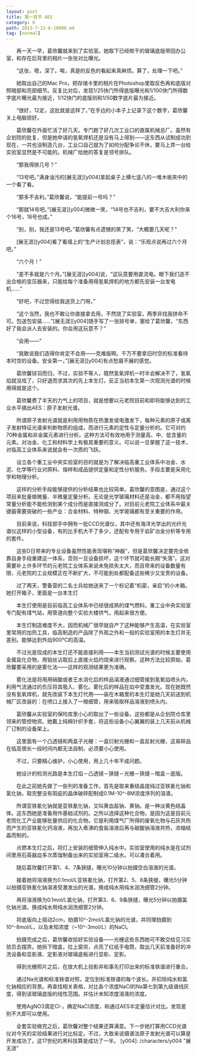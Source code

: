 ```yaml
---
layout: post
title: 第一百节 AES
category: 6
path: 2013-7-22-6-10000.md
tag: [normal]
---
```


　　再一天一早，葛欣馨就来到了实验室。她取下已经晾干的玻璃底版带回办公室，和存在后背里的相片一张张对比曝光。

　　“这张，嗯，深了。唉，真是的反色的看起来真麻烦。算了，处理一下吧。”

　　她取出自己的Mac Pro，把存储卡里的相片在Photoshop里取反色再和底版对照暗部和亮部细节。反复比对后，发现1/25快门所得底版曝光和1/100快门所得数字底片曝光最为接近，1/12快门的底版则和1/50数字底片最为接近。

　　“很好，12定，这批就是这样了。”在手边的小本子上记录下这个数字，葛欣馨关上电脑锁好。

　　葛欣馨在外面忙活了好几天。专门跑了好几次工业口的直属机械总厂。虽然有企划院的批复，但是她申请的氢氧焊机还是没有马上得到——这东西从试制成功到现在，一共也没制造几台，工业口自己就为了如何分配争论不休，要马上弄一台给实验室显然是不可能的。机械厂给她的答复是领号排队。

　　“那我得排几号？”

　　“13号吧。”满身油污的[展无涯][y004]拿起桌子上横七竖八的一堆木板夹中的一个看了看。

　　“那多不吉利。”葛欣馨说，“能提前一号吗？”

　　“那就14号吧。”[展无涯][y004]微微一笑，“14号也不吉利，要不大吉大利你来个16号，18号也成。”

　　“别，别，我还是13号吧。”葛欣馨有点遗憾的笑了笑，“大概要几天呢？”

　　[展无涯][y004]看了看墙上的“生产计划总揽表”，说：“乐观点说再过六个月吧。”

　　“六个月！”

　　“差不多就是六个月。”[展无涯][y004]说，“这玩意要用直流电。眼下我们造不出合格的变压器来，只能给每个准备用得氢氧焊机的地方都先安装一台发电机……”

　　“好吧，不过您得给我送货上门呀。”

　　“这个当然，我也不敢让你直接拿去用，不然烧了实验室，两季非找我拼命不可。包送包安装……”[展无涯][y004]随手写了一张排号单，塞给了葛欣馨，“东西好了我会派人去安装的。你会用这玩意不？”

　　“会用——”

　　“我敢说我们造得你肯定不会用——克难版啊。千万不要拿旧时空的标准看待本时空的设备。安全第一。”[展无涯][y004]有点愁眉不展的感觉。

　　葛欣馨铩羽而归，不过，实验不等人，既然氢氧焊机一时半会解决不了，氢氧焰就没戏了，只好退而求其次的先上本生灯。反正当初本生第一次观测光谱的时候用得就是这个。

　　葛欣馨费了半天的力气上的项目，就是想要以元老院目前和即将能够达到的工业水平搞出AES：原子发射光谱。

　　所谓原子发射光谱就是利用用物质在热激发或电激发下，每种元素的原子或离子发射特征光谱来判断物质的组成，而进行元素的定性与定量分析的。它可对约70种金属和非金属元素进行分析。这种方法可有效地用于测量高、中、低含量的元素。对冶金、化工和材料学上有极其重要的意义。可以说一旦掌握了这一技术，对临高工业体系来说就会有一次质的飞跃。

　　设立各个重工业中央实验室的目的就是为了解决临高重工业体系中冶金、水泥、化学等行业对原料、熔样和成品提供定量和定性分析服务。手段主要是采用化学和物理分析。

　　这样的分析手段能够提供的分析结果也比较简单。葛欣馨的意图是，通过这个项目来批量做微量、半微量定量分析。无论是光学玻璃材料还是冶金，都不用指望常量分析能不能检测到某个成分而是直接测成分了。对目前元老院工业体系中最关键最需要突破的一些产业：合金材料、特种钢、光学玻璃都有至关重要的作用。

　　目前来说，科技部手中拥有一批CCD光谱仪，其中还有海洋光学出的光纤光谱仪这样的小型设备，有的比手机大不了多少，还配有专用于岩矿冶金分析等专用的套件。

　　这些D日带来的专业设备虽然性能表现堪称“神器”，但是葛欣馨决定要完全依靠自身手段重建这一体系，否则一旦设备损坏，这个环节就可能长期“失落”。这对需要补上许多环节的元老院工业体系来说未免损失太大，而且带来的设备数量有限，元老院的工业规模正在不断扩大，不可能到处都配备这些稀少又宝贵的设备。

　　过了两天，警备营的二名士兵给她送来了一个标记着“机密，亲启”的小木箱。她打开箱子，里面是一台本生灯

　　本生灯使用是目前临高工业体系中已经很成熟的煤气燃料。重工业中央实验室专门配有煤气站，用管道向整个实验大楼供气，用起来很方便。

　　本生灯制造难度不大，因而机械厂很早就自产了这种能够产生高温，在实验室里常用的加热工具，临高制造的产品除了外观之外和一般的实验室用的本生灯并无差别。能够达到外焰900℃的高温。

　　不过光是现成的本生灯还不能直接利用——本生当初测试光谱的时候主要使用金属盐化合物，用铂丝沾取后上直接火焰灼烧来进行观察。这种方法比较原始，葛欣馨要采用的是雾化法——这样的观测结果更为准确。

　　雾化法是将用用硝酸或者王水消化后的样品溶液通过细管接到氢氧焰喷头内，利用气流通过的负压将其吸入、雾化。雾化后的样品在焰中受激发光。现在她既然没有氢氧焊机，就先改装下本生灯代用——装在木箱里的本生灯是她几天前送到机械厂区改装的：在喷口上接入了一根细管，用来吸取样品溶液到喷头内。

　　葛欣馨从实验室的保险库里小心的取出了一些设备。这些都是从企划院仓库里领来的管控物资。她戴上纯棉针织手套，将这些设备小心翼翼的装上几天前从机械厂订制的设备架上。

　　这里面有一个凸透镜和两盒子光栅：一盒衍射光栅和一盒反射光栅，这易碎品在临高很长一段时间内都无法自制，必须要小心使用。

　　不过，只要精心维护，小心使用，用上几十年不成问题。

　　她设计的检测光路是本生灯焰－凸透镜－狭缝－光栅－狭缝－暗盒－底版。

　　在此之前她先做了一些列的准备工作，首先是取来重结晶提纯过亚铁氰化钠和氯化钠，取完整没有瑕疵的晶体破碎配制成0.1M-10^-8M浓度序列的溶液。

　　所谓亚铁氰化钠就是亚铁氰化钠，又叫黄血盐钠、黄钠。是一种淡黄色结晶体。这东西她是准备用作基础试剂的。之所以选择这种化合物，是因为这是目前元老院化工产业能够批量供应的化合物。它是利用煤气厂所得的废氧化物与石灰共热而产生的亚铁氰化钙溶液，再加入煮沸的食盐溶液后再与碳酸钠溶液共热，浓缩结晶而制的。

　　点燃本生灯之后，将灯上安装的细管伸入纯水中。实验室使用的纯水是在试剂间里用石英器皿多次蒸馏制备出来的实验室用二级水。可以凑合着用。

　　随后葛欣馨打开第1、4、7条狭缝，曝光10分钟以拍摄空白溶液的光谱。

　　接着她将溶液换为0.1mol/L亚铁氰化钠，打开第2、5、8条狭缝，曝光5分钟以拍摄亚铁氰化钠溶液受激发出的光谱。换成纯水用纯水润洗细管2分钟。

　　再将溶液换为0.1mol/L氯化钠，打开第3、6、9条狭缝，曝光5分钟以拍摄氯化钠光谱。换成纯水用纯水润洗细管2分钟。

　　将底版向上摇动2cm，拍摄10^-2mol/L氯化钠的光谱，并同理拍摄到10^-8mol/L，以及未知浓度（~10^-3mol/L）的NaCl。

　　拍摄完成之后，葛欣馨收拾好实验设备——光栅这些东西她可不敢交给见习实验员去摆弄。她拆下暗盒，拉上窗帘，点亮了红纸手电筒，取出几天前准备好的冲洗设备和显影液、定影液对玻璃底板进行显影、定影。

　　得到光栅照片之后，在放大机上投影并和事先打印出来的标准铁谱进行重合。

　　通过Na光谱和标准铁谱对照，定位到标准铁谱的每个波长。并扣除纯水和氯化钠相应的背景。再查找相关表格，对比各个浓度NaCl的Na第七到第九级谱线灰度，得到该玻璃底版的线性范围。并估计未知浓度溶液的浓度。

　　使用AgNO3滴定Cl-，确定NaCl浓度，和通过AES半定量估计对比。发现差别不大即可以使用。

　　全套实验做完之后，葛欣馨对整个结果还算满意。下一步她打算用CCD光谱仪对今天的实验结果进行对比标定。不过，大致来说摄谱法原子发射光谱可以算是开发成功了。这17世纪的黑科技算是成功了一半。
[y004]: /characters/y004 "展无涯"
